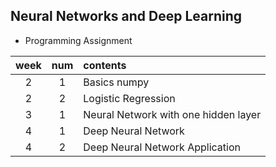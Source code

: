 ## Neural Networks and Deep Learning
- Programming Assignment

|week|num|contents|
|:---:|:---:|:---|
|2|1|Basics numpy|
|2|2|Logistic Regression|
|3|1|Neural Network with one hidden layer|
|4|1|Deep Neural Network|
|4|2|Deep Neural Network Application|